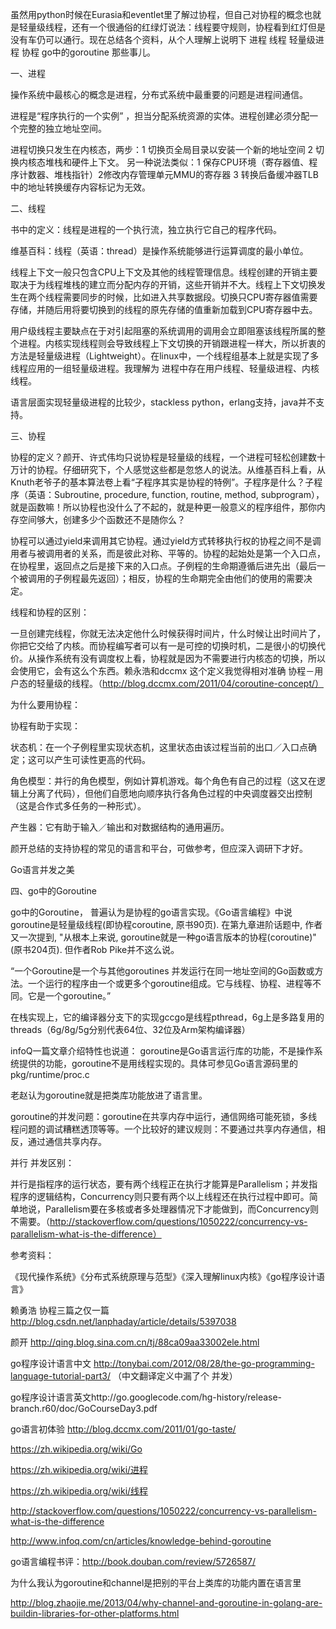 虽然用python时候在Eurasia和eventlet里了解过协程，但自己对协程的概念也就是轻量级线程，还有一个很通俗的红绿灯说法：线程要守规则，协程看到红灯但是没有车仍可以通行。现在总结各个资料，从个人理解上说明下 进程 线程 轻量级进程 协程 go中的goroutine 那些事儿。



一、进程



操作系统中最核心的概念是进程，分布式系统中最重要的问题是进程间通信。



进程是“程序执行的一个实例” ，担当分配系统资源的实体。进程创建必须分配一个完整的独立地址空间。



进程切换只发生在内核态，两步：1 切换页全局目录以安装一个新的地址空间 2 切换内核态堆栈和硬件上下文。  另一种说法类似：1 保存CPU环境（寄存器值、程序计数器、堆栈指针）2修改内存管理单元MMU的寄存器 3 转换后备缓冲器TLB中的地址转换缓存内容标记为无效。



二、线程



书中的定义：线程是进程的一个执行流，独立执行它自己的程序代码。



维基百科：线程（英语：thread）是操作系统能够进行运算调度的最小单位。



线程上下文一般只包含CPU上下文及其他的线程管理信息。线程创建的开销主要取决于为线程堆栈的建立而分配内存的开销，这些开销并不大。线程上下文切换发生在两个线程需要同步的时候，比如进入共享数据段。切换只CPU寄存器值需要存储，并随后用将要切换到的线程的原先存储的值重新加载到CPU寄存器中去。



用户级线程主要缺点在于对引起阻塞的系统调用的调用会立即阻塞该线程所属的整个进程。内核实现线程则会导致线程上下文切换的开销跟进程一样大，所以折衷的方法是轻量级进程（Lightweight）。在linux中，一个线程组基本上就是实现了多线程应用的一组轻量级进程。我理解为 进程中存在用户线程、轻量级进程、内核线程。



语言层面实现轻量级进程的比较少，stackless python，erlang支持，java并不支持。



三、协程



协程的定义？颜开、许式伟均只说协程是轻量级的线程，一个进程可轻松创建数十万计的协程。仔细研究下，个人感觉这些都是忽悠人的说法。从维基百科上看，从Knuth老爷子的基本算法卷上看“子程序其实是协程的特例”。子程序是什么？子程序（英语：Subroutine, procedure, function, routine, method, subprogram），就是函数嘛！所以协程也没什么了不起的，就是种更一般意义的程序组件，那你内存空间够大，创建多少个函数还不是随你么？



协程可以通过yield来调用其它协程。通过yield方式转移执行权的协程之间不是调用者与被调用者的关系，而是彼此对称、平等的。协程的起始处是第一个入口点，在协程里，返回点之后是接下来的入口点。子例程的生命期遵循后进先出（最后一个被调用的子例程最先返回）；相反，协程的生命期完全由他们的使用的需要决定。



线程和协程的区别：



一旦创建完线程，你就无法决定他什么时候获得时间片，什么时候让出时间片了，你把它交给了内核。而协程编写者可以有一是可控的切换时机，二是很小的切换代价。从操作系统有没有调度权上看，协程就是因为不需要进行内核态的切换，所以会使用它，会有这么个东西。赖永浩和dccmx 这个定义我觉得相对准确  协程－用户态的轻量级的线程。（http://blog.dccmx.com/2011/04/coroutine-concept/）



为什么要用协程：



协程有助于实现：



状态机：在一个子例程里实现状态机，这里状态由该过程当前的出口／入口点确定；这可以产生可读性更高的代码。

角色模型：并行的角色模型，例如计算机游戏。每个角色有自己的过程（这又在逻辑上分离了代码），但他们自愿地向顺序执行各角色过程的中央调度器交出控制（这是合作式多任务的一种形式）。

产生器：它有助于输入／输出和对数据结构的通用遍历。

 



颜开总结的支持协程的常见的语言和平台，可做参考，但应深入调研下才好。

 



Go语言并发之美

 



四、go中的Goroutine



go中的Goroutine， 普遍认为是协程的go语言实现。《Go语言编程》中说goroutine是轻量级线程\(即协程coroutine, 原书90页\). 在第九章进阶话题中, 作者又一次提到, "从根本上来说, goroutine就是一种go语言版本的协程\(coroutine\)" \(原书204页\). 但作者Rob Pike并不这么说。



“一个Goroutine是一个与其他goroutines 并发运行在同一地址空间的Go函数或方法。一个运行的程序由一个或更多个goroutine组成。它与线程、协程、进程等不同。它是一个goroutine。”



在栈实现上，它的编译器分支下的实现gccgo是线程pthread，6g上是多路复用的threads（6g/8g/5g分别代表64位、32位及Arm架构编译器）



infoQ一篇文章介绍特性也说道： goroutine是Go语言运行库的功能，不是操作系统提供的功能，goroutine不是用线程实现的。具体可参见Go语言源码里的pkg/runtime/proc.c



老赵认为goroutine就是把类库功能放进了语言里。



goroutine的并发问题：goroutine在共享内存中运行，通信网络可能死锁，多线程问题的调试糟糕透顶等等。一个比较好的建议规则：不要通过共享内存通信，相反，通过通信共享内存。



并行 并发区别：



并行是指程序的运行状态，要有两个线程正在执行才能算是Parallelism；并发指程序的逻辑结构，Concurrency则只要有两个以上线程还在执行过程中即可。简单地说，Parallelism要在多核或者多处理器情况下才能做到，而Concurrency则不需要。（http://stackoverflow.com/questions/1050222/concurrency-vs-parallelism-what-is-the-difference）



 



参考资料：



《现代操作系统》《分布式系统原理与范型》《深入理解linux内核》《go程序设计语言》



赖勇浩 协程三篇之仅一篇 http://blog.csdn.net/lanphaday/article/details/5397038



颜开 http://qing.blog.sina.com.cn/tj/88ca09aa33002ele.html



go程序设计语言中文 http://tonybai.com/2012/08/28/the-go-programming-language-tutorial-part3/  （中文翻译定义中漏了个 并发）



go程序设计语言英文http://go.googlecode.com/hg-history/release-branch.r60/doc/GoCourseDay3.pdf



go语言初体验 http://blog.dccmx.com/2011/01/go-taste/



https://zh.wikipedia.org/wiki/Go



https://zh.wikipedia.org/wiki/进程



https://zh.wikipedia.org/wiki/线程



http://stackoverflow.com/questions/1050222/concurrency-vs-parallelism-what-is-the-difference



http://www.infoq.com/cn/articles/knowledge-behind-goroutine



go语言编程书评：http://book.douban.com/review/5726587/



为什么我认为goroutine和channel是把别的平台上类库的功能内置在语言里 

http://blog.zhaojie.me/2013/04/why-channel-and-goroutine-in-golang-are-buildin-libraries-for-other-platforms.html

